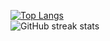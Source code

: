 [![Top Langs](https://github-readme-stats.vercel.app/api/top-langs/?username=anuraghazra&layout=compact&langs_count=10&theme=default&show_icons=true&card_width=445%)](https://github.com/anuraghazra/github-readme-stats)
<br/>
![GitHub streak stats](https://github-readme-streak-stats.herokuapp.com/?user=RatulHasanRahat)  
